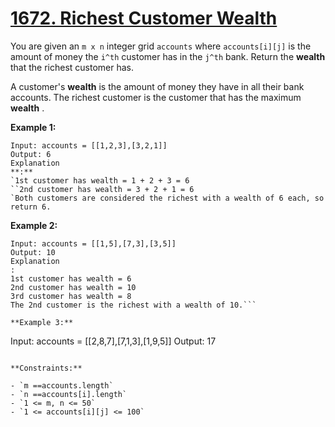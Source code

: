 # [1672. Richest Customer Wealth](https://leetcode.com/problems/richest-customer-wealth/description/)

You are given an `m x n` integer grid `accounts` where `accounts[i][j]` is the amount of money the `i​​​​​^​​​​​​th​​​​` customer has in the `j​​​​​^​​​​​​th`​​​​ bank. Return the **wealth**  that the richest customer has.

A customer's **wealth**  is the amount of money they have in all their bank accounts. The richest customer is the customer that has the maximum **wealth** .

**Example 1:** 

```
Input: accounts = [[1,2,3],[3,2,1]]
Output: 6
Explanation
**:** 
`1st customer has wealth = 1 + 2 + 3 = 6
``2nd customer has wealth = 3 + 2 + 1 = 6
`Both customers are considered the richest with a wealth of 6 each, so return 6.
```

**Example 2:** 

```
Input: accounts = [[1,5],[7,3],[3,5]]
Output: 10
Explanation
: 
1st customer has wealth = 6
2nd customer has wealth = 10 
3rd customer has wealth = 8
The 2nd customer is the richest with a wealth of 10.```

**Example 3:** 

```
Input: accounts = [[2,8,7],[7,1,3],[1,9,5]]
Output: 17
```

**Constraints:** 

- `m ==accounts.length`
- `n ==accounts[i].length`
- `1 <= m, n <= 50`
- `1 <= accounts[i][j] <= 100`
